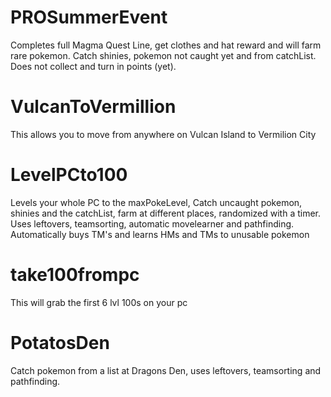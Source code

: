 # PROSummerEvent
Completes full Magma Quest Line, get clothes and hat reward and will farm rare pokemon. Catch shinies, pokemon not caught yet and from catchList. Does not collect and turn in points (yet).
# VulcanToVermillion
This allows you to move from anywhere on Vulcan Island to Vermilion City
# LevelPCto100
Levels your whole PC to the maxPokeLevel, Catch uncaught pokemon, shinies and the catchList, farm at different places, randomized with a timer. Uses leftovers, teamsorting, automatic movelearner and pathfinding. Automatically buys TM's and learns HMs and TMs to unusable pokemon
# take100frompc
This will grab the first 6 lvl 100s on your pc
# PotatosDen
Catch pokemon from a list at Dragons Den, uses leftovers, teamsorting and pathfinding.
